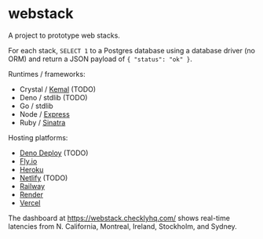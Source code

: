 # webstack

A project to prototype web stacks.

For each stack,
`SELECT 1` to a Postgres database
using a database driver (no ORM)
and return a JSON payload of `{ "status": "ok" }`.

Runtimes / frameworks:

* Crystal / [Kemal](https://kemalcr.com/) (TODO)
* Deno / stdlib (TODO)
* Go / stdlib
* Node / [Express](https://expressjs.com/)
* Ruby / [Sinatra](http://sinatrarb.com/)

Hosting platforms:

* [Deno Deploy](https://deno.com/deploy) (TODO)
* [Fly.io](https://fly.io)
* [Heroku](https://heroku.com)
* [Netlify](https://netlify.com) (TODO)
* [Railway](https://railway.app)
* [Render](https://render.com)
* [Vercel](https://vercel.com)

The dashboard at <https://webstack.checklyhq.com/>
shows real-time latencies from
N. California, Montreal, Ireland, Stockholm, and Sydney.
